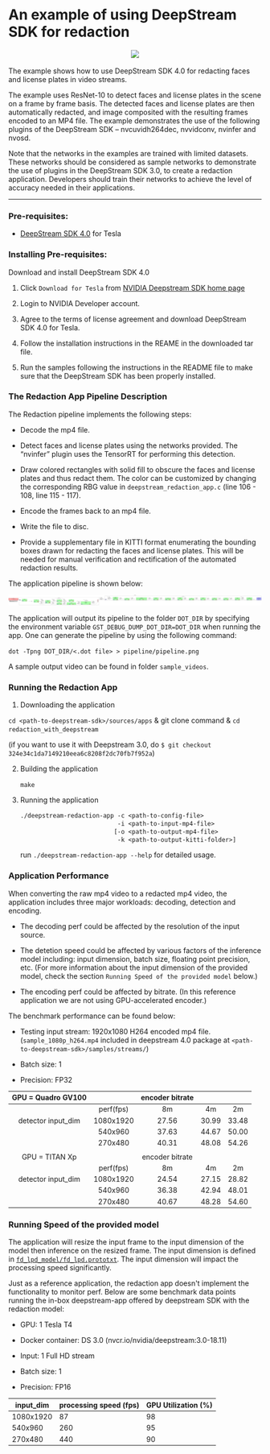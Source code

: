 # An example of using DeepStream SDK for redaction #

<p align="center">
  <img src="images/redaction_teaser_graphics.png">
</p>

The example shows how to use DeepStream SDK 4.0 for redacting faces and license plates in video streams. 

The example uses ResNet-10 to detect faces and license plates in the scene on a frame by frame basis. The detected faces and license plates are then automatically redacted, and image composited with the resulting frames encoded to an MP4 file. The example demonstrates the use of the following plugins of the DeepStream SDK – nvcuvidh264dec, nvvidconv, nvinfer and nvosd.

Note that the networks in the examples are trained with limited datasets. These networks should be considered as sample networks to demonstrate the use of plugins in the DeepStream SDK 3.0, to create a redaction application. Developers should train their networks to achieve the level of accuracy needed in their applications.

---


### Pre-requisites: ###

- [DeepStream SDK 4.0](https://developer.nvidia.com/deepstream-sdk) for Tesla

### Installing Pre-requisites: ###

Download and install DeepStream SDK 4.0

1. Click `Download for Tesla` from [NVIDIA Deepstream SDK home page](https://developer.nvidia.com/deepstream-sdk)

2. Login to NVIDIA Developer account.

3. Agree to the terms of license agreement and download DeepStream SDK 4.0 for Tesla.

4. Follow the installation instructions in the REAME in the downloaded tar file.

5. Run the samples following the instructions in the README file to make sure that the DeepStream SDK has been properly installed.

### The Redaction App Pipeline Description ###

The Redaction pipeline implements the following steps:

* Decode the mp4 file.

* Detect faces and license plates using the networks provided. The “nvinfer” plugin uses the TensorRT for performing this detection. 

* Draw colored rectangles with solid fill to obscure the faces and license plates and thus redact them. The color can be customized by changing the corresponding RBG value in `deepstream_redaction_app.c` (line 106 - 108, line 115 - 117).

* Encode the frames back to an mp4 file.

* Write the file to disc.

* Provide a supplementary file in KITTI format enumerating the bounding boxes drawn for redacting the faces and license plates. This will be needed for manual verification and rectification of the automated redaction results.

The application pipeline is shown below:

![alt text](images/pipeline-output-to-mp4.png "pipeline")

The application will output its pipeline to the folder `DOT_DIR` by specifying the environment variable `GST_DEBUG_DUMP_DOT_DIR=DOT_DIR` when running the app.
One can generate the pipeline by using the following command:

`dot -Tpng DOT_DIR/<.dot file> > pipeline/pipeline.png`

A sample output video can be found in folder `sample_videos`.

### Running the Redaction App ###

1. Downloading the application

`cd <path-to-deepstream-sdk>/sources/apps` & git clone command & `cd redaction_with_deepstream`

(if you want to use it with Deepstream 3.0, do `$ git checkout 324e34c1da7149210eea6c8208f2dc70fb7f952a`)

2. Building the application

	`make`

3. Running the application

	```
	./deepstream-redaction-app -c <path-to-config-file> 
							   -i <path-to-input-mp4-file> 
							  [-o <path-to-output-mp4-file> 
							   -k <path-to-output-kitti-folder>]
	```

	run `./deepstream-redaction-app --help` for detailed usage.

### Application Performance ###

When converting the raw mp4 video to a redacted mp4 video, the application includes three major workloads: decoding, detection and encoding. 

* The decoding perf could be affected by the resolution of the input source.

* The detetion speed could be affected by various factors of the inference model including: input dimension, batch size, floating point precision, etc. (For more information about the input dimension of the provided model, check the section `Running Speed of the provided model` below.)

* The encoding perf could be affected by bitrate. (In this reference application we are not using GPU-accelerated encoder.)

The benchmark performance can be found below:

* Testing input stream: 1920x1080 H264 encoded mp4 file. (`sample_1080p_h264.mp4` included in deepstream 4.0 package at `<path-to-deepstream-sdk>/samples/streams/`)

* Batch size: 1

* Precision: FP32

| GPU = Quadro GV100 |           | encoder bitrate |       |       |
|:------------------:|:---------:|:---------------:|:-----:|:-----:|
|                    | perf(fps) |        8m       |   4m  |   2m  |
| detector input_dim | 1080x1920 |      27.56      | 30.99 | 33.48 |
|                    |  540x960  |      37.63      | 44.67 | 50.00 |
|                    |  270x480  |      40.31      | 48.08 | 54.26 |
|                    |           |                 |       |       | 
|   GPU = TITAN Xp   |           | encoder bitrate |       |       |
|                    | perf(fps) |        8m       |   4m  |   2m  |
| detector input_dim | 1080x1920 |      24.54      | 27.15 | 28.82 |
|                    |  540x960  |      36.38      | 42.94 | 48.01 |
|                    |  270x480  |      40.67      | 48.28 | 54.60 |


### Running Speed of the provided model ###

The application will resize the input frame to the input dimension of the model then inference on the resized frame. The input dimension is defined in [`fd_lpd_model/fd_lpd.prototxt`](https://github.com/NVIDIA-AI-IOT/redaction_with_deepstream/blob/master/fd_lpd_model/fd_lpd.prototxt#L25-L26). The input dimension will impact the processing speed significantly. 

Just as a reference application, the redaction app doesn't implement the functionality to monitor perf. Below are some benchmark data points running the in-box deepstream-app offered by deepstream SDK with the redaction model:

* GPU: 1 Tesla T4 

* Docker container: DS 3.0 (nvcr.io/nvidia/deepstream:3.0-18.11)

* Input: 1 Full HD stream

* Batch size: 1

* Precision: FP16

| input_dim | processing speed (fps) | GPU Utilization (%) |
|-----------|------------------------|---------------------|
| 1080x1920 |           87           |          98         |
|  540x960  |           260          |          95         |
|  270x480  |           440          |          90         |

